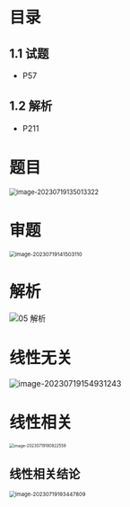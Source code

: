 # 目录



## 1.1 试题

* P57



## 1.2 解析

* P211



# 题目

<img src="https://cvp.oss-cn-shanghai.aliyuncs.com/picgo/202307191350465.png" alt="image-20230719135013322" style="zoom: 80%;" />



# 审题

<img src="https://cvp.oss-cn-shanghai.aliyuncs.com/picgo/202307191415204.png" alt="image-20230719141503110" style="zoom: 67%;" />



# 解析

![05 解析](https://cvp.oss-cn-shanghai.aliyuncs.com/picgo/202307291227476.png)



# 线性无关

![image-20230719154931243](https://cvp.oss-cn-shanghai.aliyuncs.com/picgo/202307191549368.png)



# 线性相关

<img src="https://cvp.oss-cn-shanghai.aliyuncs.com/picgo/202307191808665.png" alt="image-20230719180822559" style="zoom:50%;" />



## 线性相关结论

<img src="https://cvp.oss-cn-shanghai.aliyuncs.com/picgo/202307191934968.png" alt="image-20230719193447809" style="zoom: 67%;" />













